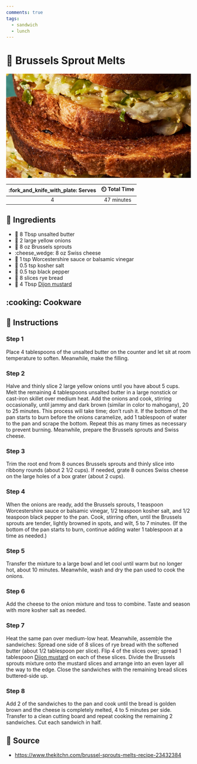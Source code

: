 ```yaml
---
comments: true
tags:
  - sandwich
  - lunch
---
```

# :sandwich: Brussels Sprout Melts

![Brussels Sprout Melts](../assets/images/brussels-sprout-melts.jpg)

| :fork_and_knife_with_plate: Serves | :timer_clock: Total Time |
|:----------------------------------:|:-----------------------: |
| 4 | 47 minutes |

## :salt: Ingredients

- :butter: 8 Tbsp unsalted butter
- :onion: 2 large yellow onions
- :leafy_green: 8 oz Brussels sprouts
- :cheese_wedge: 8 oz Swiss cheese
- :sake: 1 tsp Worcestershire sauce or balsamic vinegar
- :salt: 0.5 tsp kosher salt
- :salt: 0.5 tsp black pepper
- :bread: 8 slices rye bread
- :hotdog: 4 Tbsp [Dijon mustard][1]

## :cooking: Cookware

## :pencil: Instructions

### Step 1

Place 4 tablespoons of the unsalted butter on the counter and let sit at room temperature to soften. Meanwhile, make the
filling.

### Step 2

Halve and thinly slice 2 large yellow onions until you have about 5 cups. Melt the remaining 4 tablespoons unsalted
butter in a large nonstick or cast-iron skillet over medium heat. Add the onions and cook, stirring occasionally, until
jammy and dark brown (similar in color to mahogany), 20 to 25 minutes. This process will take time; don’t rush it. If
the bottom of the pan starts to burn before the onions caramelize, add 1 tablespoon of water to the pan and scrape the
bottom. Repeat this as many times as necessary to prevent burning. Meanwhile, prepare the Brussels sprouts and Swiss
cheese.

### Step 3

Trim the root end from 8 ounces Brussels sprouts and thinly slice into ribbony rounds (about 2 1/2 cups). If needed,
grate 8 ounces Swiss cheese on the large holes of a box grater (about 2 cups).

### Step 4

When the onions are ready, add the Brussels sprouts, 1 teaspoon Worcestershire sauce or balsamic vinegar, 1/2 teaspoon
kosher salt, and 1/2 teaspoon black pepper to the pan. Cook, stirring often, until the Brussels sprouts are tender,
lightly browned in spots, and wilt, 5 to 7 minutes. (If the bottom of the pan starts to burn, continue adding water 1
tablespoon at a time as needed.)

### Step 5

Transfer the mixture to a large bowl and let cool until warm but no longer hot, about 10 minutes. Meanwhile, wash and
dry the pan used to cook the onions.

### Step 6

Add the cheese to the onion mixture and toss to combine. Taste and season with more kosher salt as needed.

### Step 7

Heat the same pan over medium-low heat. Meanwhile, assemble the sandwiches: Spread one side of 8 slices of rye bread
with the softened butter (about 1/2 tablespoon per slice). Flip 4 of the slices over; spread 1 tablespoon
[Dijon mustard][1] on each of these slices. Divide the Brussels sprouts mixture onto the mustard slices and arrange
into an even layer all the way to the edge. Close the sandwiches with the remaining bread slices buttered-side up.

### Step 8

Add 2 of the sandwiches to the pan and cook until the bread is golden brown and the cheese is completely melted, 4 to 5
minutes per side. Transfer to a clean cutting board and repeat cooking the remaining 2 sandwiches. Cut each sandwich in
half.

## :link: Source

- <https://www.thekitchn.com/brussel-sprouts-melts-recipe-23432384>

[1]: <../sauces-and-dressings/dijon-mustard.md>
